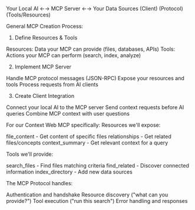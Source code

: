 Your Local AI ←→ MCP Server ←→ Your Data Sources
    (Client)      (Protocol)     (Tools/Resources)


General MCP Creation Process:
1. Define Resources & Tools

Resources: Data your MCP can provide (files, databases, APIs)
Tools: Actions your MCP can perform (search, index, analyze)

2. Implement MCP Server

Handle MCP protocol messages (JSON-RPC)
Expose your resources and tools
Process requests from AI clients

3. Create Client Integration

Connect your local AI to the MCP server
Send context requests before AI queries
Combine MCP context with user questions

For our Context Web MCP specifically:
Resources we'll expose:

file_content - Get content of specific files
relationships - Get related files/concepts
context_summary - Get relevant context for a query

Tools we'll provide:

search_files - Find files matching criteria
find_related - Discover connected information
index_directory - Add new data sources

The MCP Protocol handles:

Authentication and handshake
Resource discovery ("what can you provide?")
Tool execution ("run this search")
Error handling and responses
